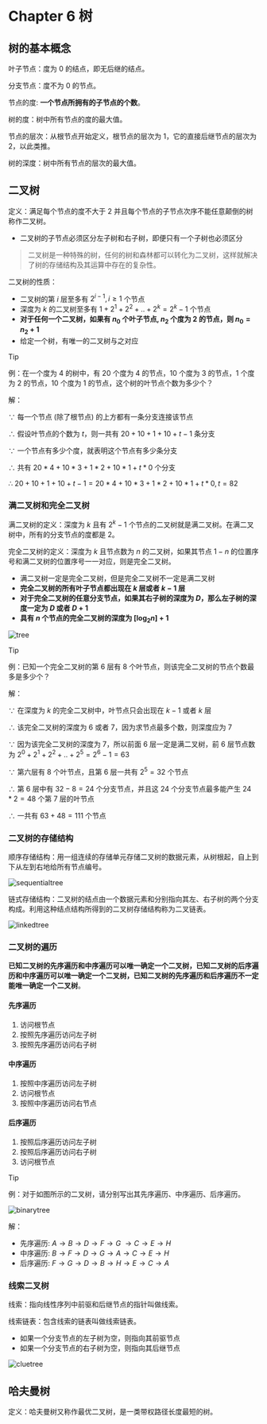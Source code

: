 # Chapter 6 树

## 树的基本概念

叶子节点：度为 0 的结点，即无后继的结点。

分支节点：度不为 0 的节点。

节点的度: **一个节点所拥有的子节点的个数**。

树的度：树中所有节点的度的最大值。

节点的层次：从根节点开始定义，根节点的层次为 1，它的直接后继节点的层次为 2，以此类推。

树的深度：树中所有节点的层次的最大值。

## 二叉树

定义：满足每个节点的度不大于 2 并且每个节点的子节点次序不能任意颠倒的树称作二叉树。

- 二叉树的子节点必须区分左子树和右子树，即便只有一个子树也必须区分

> 二叉树是一种特殊的树，任何的树和森林都可以转化为二叉树，这样就解决了树的存储结构及其运算中存在的复杂性。

二叉树的性质：

- 二叉树的第 $i$ 层至多有 $2^{i - 1}, i \ge 1$ 个节点
- 深度为 $k$ 的二叉树至多有 $1 + 2^1 + 2^2 + .. + 2^k = 2^k - 1$ 个节点
- **对于任何一个二叉树，如果有 $n_0$ 个叶子节点, $n_2$ 个度为 2 的节点，则 $n_0 = n_2 + 1$**
- 给定一个树，有唯一的二叉树与之对应

> [!TIP]
>
> 例：在一个度为 4 的树中，有 20 个度为 4 的节点，10 个度为 3 的节点，1 个度为 2 的节点，10 个度为 1 的节点，这个树的叶节点个数为多少个？
>
> 解：
>
> $\because$ 每一个节点 (除了根节点) 的上方都有一条分支连接该节点
>
> $\therefore$ 假设叶节点的个数为 $t$，则一共有 $20 + 10 + 1 + 10 + t - 1$ 条分支
>
> $\because$ 一个节点有多少个度，就表明这个节点有多少条分支
>
> $\therefore$ 共有 $20 * 4 + 10 * 3 + 1 * 2 + 10 * 1 + t * 0$ 个分支
>
> $\therefore$ $20 + 10 + 1 + 10 + t - 1 = 20 * 4 + 10 * 3 + 1 * 2 + 10 * 1 + t * 0, t = 82$

### 满二叉树和完全二叉树

满二叉树的定义：深度为 $k$ 且有 $2^k - 1$ 个节点的二叉树就是满二叉树。在满二叉树中，所有的分支节点的度都是 2。

完全二叉树的定义：深度为 $k$ 且节点数为 $n$ 的二叉树，如果其节点 $1 - n$ 的位置序号和满二叉树的位置序号一一对应，则是完全二叉树。

- 满二叉树一定是完全二叉树，但是完全二叉树不一定是满二叉树
- **完全二叉树的所有叶子节点都出现在 $k$ 层或者 $k - 1$ 层**
- **对于完全二叉树的任意分支节点，如果其右子树的深度为 $D$，那么左子树的深度一定为 $D$ 或者 $D + 1$**
- **具有 $n$ 个节点的完全二叉树的深度为 $[\log_2{n}] + 1$**

![tree](resources/tree.png)

> [!TIP]
>
> 例：已知一个完全二叉树的第 6 层有 8 个叶节点，则该完全二叉树的节点个数最多是多少个？
>
> 解：
>
> $\because$ 在深度为 $k$ 的完全二叉树中，叶节点只会出现在 $k - 1$ 或者 $k$ 层
>
> $\therefore$ 该完全二叉树的深度为 6 或者 7，因为求节点最多个数，则深度应为 7
>
> $\because$ 因为该完全二叉树的深度为 7，所以前面 6 层一定是满二叉树，前 6 层节点数为 $2^0 + 2^1 + 2^2 + .. + 2^5 = 2^6 - 1 = 63$
>
> $\because$ 第六层有 8 个叶节点，且第 6 层一共有 $2^5 = 32$ 个节点
>
> $\therefore$ 第 6 层中有 $32 - 8 = 24$ 个分支节点，并且这 24 个分支节点最多能产生 $24 * 2 = 48$ 个第 7 层的叶节点
>
> $\therefore$ 一共有 $63 + 48 = 111$ 个节点

### 二叉树的存储结构

顺序存储结构：用一组连续的存储单元存储二叉树的数据元素，从树根起，自上到下从左到右地给所有节点编号。

![sequentialtree](resources/sequentialtree.png)

链式存储结构：二叉树的结点由一个数据元素和分别指向其左、右子树的两个分支构成。利用这种结点结构所得到的二叉树存储结构称为二叉链表。

![linkedtree](resources/linkedtree.png)

### 二叉树的遍历

**已知二叉树的先序遍历和中序遍历可以唯一确定一个二叉树，已知二叉树的后序遍历和中序遍历可以唯一确定一个二叉树，已知二叉树的先序遍历和后序遍历不一定能唯一确定一个二叉树**。

#### 先序遍历

1. 访问根节点
2. 按照先序遍历访问左子树
3. 按照先序遍历访问右子树

#### 中序遍历

1. 按照中序遍历访问左子树
2. 访问根节点
3. 按照中序遍历访问右节点

#### 后序遍历

1. 按照后序遍历访问左子树
2. 按照后序遍历访问右子树
3. 访问根节点

> [!TIP]
>
> 例：对于如图所示的二叉树，请分别写出其先序遍历、中序遍历、后序遍历。
>
> ![binarytree](resources/binarytree.png)
>
> 解：
>
> - 先序遍历: $A \to B \to D \to F \to G\ \to C \to E \to H$
> - 中序遍历: $B \to F \to D \to G \to A \to C \to E \to H$
> - 后序遍历: $F \to G \to D \to B \to H \to E \to C \to A$

### 线索二叉树

线索：指向线性序列中前驱和后继节点的指针叫做线索。

线索链表：包含线索的链表叫做线索链表。

- 如果一个分支节点的左子树为空，则指向其前驱节点
- 如果一个分支节点的右子树为空，则指向其后继节点

![cluetree](resources/cluetree.png)

## 哈夫曼树

定义：哈夫曼树又称作最优二叉树，是一类带权路径长度最短的树。